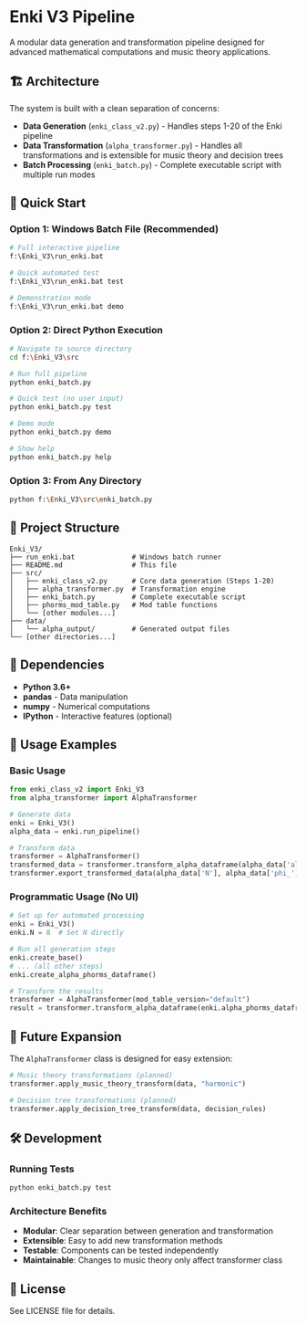# Enki V3 Pipeline

A modular data generation and transformation pipeline designed for advanced mathematical computations and music theory applications.

## 🏗️ Architecture

The system is built with a clean separation of concerns:

- **Data Generation** (`enki_class_v2.py`) - Handles steps 1-20 of the Enki pipeline
- **Data Transformation** (`alpha_transformer.py`) - Handles all transformations and is extensible for music theory and decision trees
- **Batch Processing** (`enki_batch.py`) - Complete executable script with multiple run modes

## 🚀 Quick Start

### Option 1: Windows Batch File (Recommended)
```bash
# Full interactive pipeline
f:\Enki_V3\run_enki.bat

# Quick automated test
f:\Enki_V3\run_enki.bat test

# Demonstration mode
f:\Enki_V3\run_enki.bat demo
```

### Option 2: Direct Python Execution
```bash
# Navigate to source directory
cd f:\Enki_V3\src

# Run full pipeline
python enki_batch.py

# Quick test (no user input)
python enki_batch.py test

# Demo mode
python enki_batch.py demo

# Show help
python enki_batch.py help
```

### Option 3: From Any Directory
```bash
python f:\Enki_V3\src\enki_batch.py
```

## 📁 Project Structure

```
Enki_V3/
├── run_enki.bat              # Windows batch runner
├── README.md                 # This file
├── src/
│   ├── enki_class_v2.py      # Core data generation (Steps 1-20)
│   ├── alpha_transformer.py  # Transformation engine
│   ├── enki_batch.py         # Complete executable script
│   ├── phorms_mod_table.py   # Mod table functions
│   └── [other modules...]
├── data/
│   └── alpha_output/         # Generated output files
└── [other directories...]
```

## 🔧 Dependencies

- **Python 3.6+**
- **pandas** - Data manipulation
- **numpy** - Numerical computations
- **IPython** - Interactive features (optional)

## 📖 Usage Examples

### Basic Usage
```python
from enki_class_v2 import Enki_V3
from alpha_transformer import AlphaTransformer

# Generate data
enki = Enki_V3()
alpha_data = enki.run_pipeline()

# Transform data
transformer = AlphaTransformer()
transformed_data = transformer.transform_alpha_dataframe(alpha_data['alpha_phorms_dataframe'])
transformer.export_transformed_data(alpha_data['N'], alpha_data['phi_'])
```

### Programmatic Usage (No UI)
```python
# Set up for automated processing
enki = Enki_V3()
enki.N = 8  # Set N directly

# Run all generation steps
enki.create_base()
# ... (all other steps)
enki.create_alpha_phorms_dataframe()

# Transform the results
transformer = AlphaTransformer(mod_table_version="default")
result = transformer.transform_alpha_dataframe(enki.alpha_phorms_dataframe)
```

## 🎯 Future Expansion

The `AlphaTransformer` class is designed for easy extension:

```python
# Music theory transformations (planned)
transformer.apply_music_theory_transform(data, "harmonic")

# Decision tree transformations (planned)
transformer.apply_decision_tree_transform(data, decision_rules)
```

## 🛠️ Development

### Running Tests
```bash
python enki_batch.py test
```

### Architecture Benefits
- **Modular**: Clear separation between generation and transformation
- **Extensible**: Easy to add new transformation methods
- **Testable**: Components can be tested independently
- **Maintainable**: Changes to music theory only affect transformer class

## 📄 License

See LICENSE file for details.
